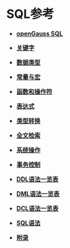 # SQL参考<a name="ZH-CN_TOPIC_0242370407"></a>

-   **[openGauss SQL](openGauss-SQL.md)**

-   **[关键字](关键字.md)**

-   **[数据类型](数据类型.md)**

-   **[常量与宏](常量与宏.md)**

-   **[函数和操作符](函数和操作符.md)**

-   **[表达式](表达式.md)**

-   **[类型转换](类型转换.md)**

-   **[全文检索](全文检索.md)**

-   **[系统操作](系统操作.md)**

-   **[事务控制](事务控制.md)**

-   **[DDL语法一览表](DDL语法一览表.md)**

-   **[DML语法一览表](DML语法一览表.md)**

-   **[DCL语法一览表](DCL语法一览表.md)**

-   **[SQL语法](SQL语法.md)**

-   **[附录](附录.md)**
